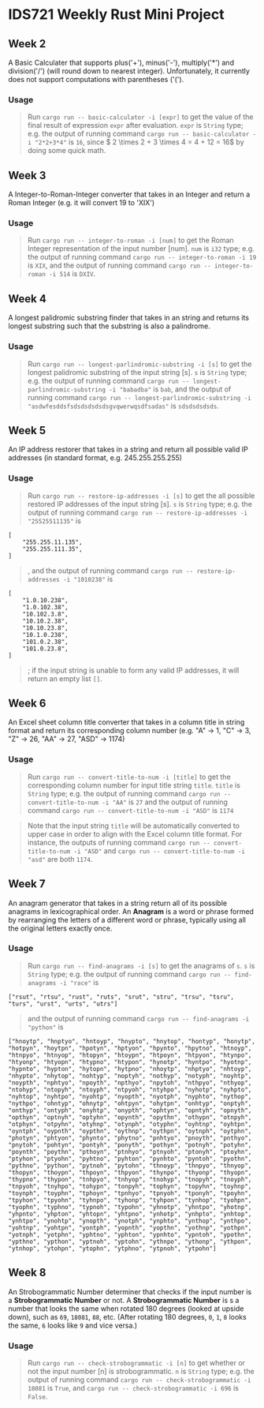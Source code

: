 # IDS721 Weekly Rust Mini Project

## Week 2

A Basic Calculater that supports plus('+'), minus('-'), multiply('*') and division('/') (will round down to nearest integer). Unfortunately, it currently does not support computations with parentheses ('('). 

### Usage
> Run `cargo run -- basic-calculator -i [expr]` to get the value of the final result of expression `expr` after evaluation. `expr` is `String` type; e.g. the output of running command `cargo run -- basic-calculator -i "2*2+3*4"` is 
`16`, since $ 2 \times 2 + 3 \times 4 = 4 + 12 = 16$ by doing some quick math.

## Week 3

A Integer-to-Roman-Integer converter that takes in an Integer and return a Roman Integer (e.g. it will convert 19 to 'XIX')

### Usage
> Run `cargo run -- integer-to-roman -i [num]` to get the Roman Integer representation of the input number [num]. `num` is `i32` type; e.g. the output of running command `cargo run -- integer-to-roman -i 19` is `XIX`, and the output of running command `cargo run -- integer-to-roman -i 514` is `DXIV`. 

## Week 4

A longest palidromic substring finder that takes in an string and returns its longest substring such that the substring is also a palindrome. 

### Usage
> Run `cargo run -- longest-parlindromic-substring -i [s]` to get the longest palidromic substring of the input string [s]. `s` is `String` type; e.g. the output of running command `cargo run -- longest-parlindromic-substring -i "babadba"` is `bab`, and the output of running command `cargo run -- longest-parlindromic-substring -i "asdwfesddsfsdsdsdsdsdsgvqwerwqsdfsadas"` is `sdsdsdsdsds`. 

## Week 5

An IP address restorer that takes in a string and return all possible valid IP addresses (in standard format, e.g. 245.255.255.255)

### Usage
> Run `cargo run -- restore-ip-addresses -i [s]` to get the all possible restored IP addresses of the input string [s]. `s` is `String` type; e.g. the output of running command `cargo run -- restore-ip-addresses -i "25525511135"` is 
```
[
    "255.255.11.135",
    "255.255.111.35",
]
```
> , and the output of running command `cargo run -- restore-ip-addresses -i "1010238"` is 
```
[
    "1.0.10.238",
    "1.0.102.38",
    "10.102.3.8",
    "10.10.2.38",
    "10.10.23.8",
    "10.1.0.238",
    "101.0.2.38",
    "101.0.23.8",
]
```
> ; if the input string is unable to form any valid IP addresses, it will return an empty list `[]`.

## Week 6

An Excel sheet column title converter that takes in a column title in string format and return its corresponding column number (e.g. "A" -> 1, "C" -> 3, "Z" -> 26, "AA" -> 27, "ASD" -> 1174)

### Usage
> Run `cargo run -- convert-title-to-num -i [title]` to get the  corresponding column number for input title string `title`. `title` is `String` type; e.g. the output of running command `cargo run -- convert-title-to-num -i "AA"` is `27` and the output of running command `cargo run -- convert-title-to-num -i "ASD"` is `1174`

> Note that the input string `title` will be automatically converted to upper case in order to align with the Excel column title format. For instance, the outputs of running command `cargo run -- convert-title-to-num -i "ASD"` and `cargo run -- convert-title-to-num -i "asd"` are both `1174`.

## Week 7

An anagram generator that takes in a string return all of its possible anagrams in lexicographical order. An **Anagram** is a word or phrase formed by rearranging the letters of a different word or phrase, typically using all the original letters exactly once.

### Usage
> Run `cargo run -- find-anagrams -i [s]` to get the anagrams of `s`. `s` is `String` type; e.g. the output of running command `cargo run -- find-anagrams -i "race"` is 
```
["rsut", "rtsu", "rust", "ruts", "srut", "stru", "trsu", "tsru", "turs", "urst", "urts", "utrs"]
```
> and the output of running command `cargo run -- find-anagrams -i "python"` is 
```
["hnoytp", "hnptyo", "hntoyp", "hnypto", "hnytop", "hontyp", "honytp", "hotpyn", "hoytpn", "hpotyn", "hptyon", "hpynto", "hpytno", "htnoyp", "htnpyo", "htnyop", "htopyn", "htoypn", "htpoyn", "htpyon", "htynpo", "htyonp", "htyopn", "htypno", "htypon", "hynotp", "hyntpo", "hyotnp", "hypnto", "hypton", "hytopn", "hytpno", "nhoytp", "nhptyo", "nhtoyp", "nhypto", "nhytop", "nohtyp", "noptyh", "nothyp", "notyph", "noyhtp", "noypth", "nphtyo", "npoyth", "npthyo", "npytoh", "nthpyo", "nthyop", "ntohyp", "ntopyh", "ntoyph", "ntpyoh", "ntyhpo", "nyhotp", "nyhpto", "nyhtop", "nyhtpo", "nyohtp", "nyopth", "nyotph", "nyphto", "nythop", "nythpo", "ohntyp", "ohnytp", "ohtpyn", "ohytpn", "onhtyp", "onptyh", "onthyp", "ontyph", "onyhtp", "onypth", "ophtyn", "opntyh", "opnyth", "opthyn", "optnyh", "optyhn", "opynth", "opythn", "othypn", "otnpyh", "otphyn", "otpyhn", "otyhnp", "otynph", "otyphn", "oyhtnp", "oyhtpn", "oyntph", "oypnth", "oypthn", "oythnp", "oythpn", "oytnph", "oytphn", "photyn", "phtyon", "phynto", "phytno", "pnhtyo", "pnoyth", "pnthyo", "pnytoh", "pohtyn", "pontyh", "ponyth", "pothyn", "potnyh", "potyhn", "poynth", "poythn", "pthoyn", "ptnhyo", "ptnyoh", "ptonyh", "ptoyhn", "ptyhon", "ptyohn", "pyhtno", "pyhton", "pynhto", "pyntoh", "pyothn", "pythno", "python", "pytnoh", "pytohn", "thnoyp", "thnpyo", "thnyop", "thopyn", "thoypn", "thpoyn", "thpyon", "thynpo", "thyonp", "thyopn", "thypno", "thypon", "tnhpyo", "tnhyop", "tnohyp", "tnopyh", "tnoyph", "tnpyoh", "tnyhpo", "tohypn", "tonpyh", "tophyn", "topyhn", "toyhnp", "toynph", "toyphn", "tphoyn", "tpnhyo", "tpnyoh", "tponyh", "tpoyhn", "tpyhon", "tpyohn", "tyhnpo", "tyhonp", "tyhpon", "tynhop", "tyohpn", "tyophn", "typhno", "typnoh", "typohn", "yhnotp", "yhntpo", "yhotnp", "yhpnto", "yhpton", "yhtopn", "yhtpno", "ynhotp", "ynhpto", "ynhtop", "ynhtpo", "ynohtp", "ynopth", "ynotph", "ynphto", "ynthop", "ynthpo", "yohtnp", "yohtpn", "yontph", "yopnth", "yopthn", "yothnp", "yothpn", "yotnph", "yotphn", "yphtno", "yphton", "ypnhto", "ypntoh", "ypothn", "ypthno", "ypthon", "yptnoh", "yptohn", "ythnpo", "ythonp", "ythpon", "ytnhop", "ytohpn", "ytophn", "ytphno", "ytpnoh", "ytpohn"]
```

## Week 8

An Strobogrammatic Number determiner that checks if the input number is a **Strobogrammatic Number** or not. A **Strobogrammatic Number** is s a number that looks the same when rotated 180 degrees (looked at upside down), such as `69`, `18081`, `88`, etc. (After rotating 180 degrees, `0`, `1`, `8` looks the same, `6` looks like `9` and vice versa.)

### Usage
> Run `cargo run -- check-strobogrammatic -i [n]` to get whether or not the input number [n] is strobogrammatic. `n` is `String` type; e.g. the output of running command `cargo run -- check-strobogrammatic -i 18081` is `True`, and `cargo run -- check-strobogrammatic -i 696` is `False`.
